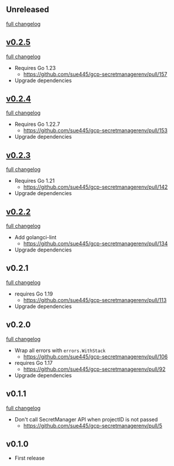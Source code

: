 ## Unreleased
[full changelog](http://github.com/sue445/gcp-secretmanagerenv/compare/v0.2.5...master)

## [v0.2.5](https://github.com/sue445/gcp-secretmanagerenv/releases/tag/v0.2.5)
[full changelog](http://github.com/sue445/gcp-secretmanagerenv/compare/v0.2.4...v0.2.5)

* Requires Go 1.23
  * https://github.com/sue445/gcp-secretmanagerenv/pull/157
* Upgrade dependencies

## [v0.2.4](https://github.com/sue445/gcp-secretmanagerenv/releases/tag/v0.2.4)
[full changelog](http://github.com/sue445/gcp-secretmanagerenv/compare/v0.2.3...v0.2.4)

* Requires Go 1.22.7
  * https://github.com/sue445/gcp-secretmanagerenv/pull/153
* Upgrade dependencies

## [v0.2.3](https://github.com/sue445/gcp-secretmanagerenv/releases/tag/v0.2.3)
[full changelog](http://github.com/sue445/gcp-secretmanagerenv/compare/v0.2.2...v0.2.3)

* Requires Go 1.21
  * https://github.com/sue445/gcp-secretmanagerenv/pull/142
* Upgrade dependencies

## [v0.2.2](https://github.com/sue445/gcp-secretmanagerenv/releases/tag/v0.2.2)
[full changelog](http://github.com/sue445/gcp-secretmanagerenv/compare/v0.2.1...v0.2.2)

* Add golangci-lint
  * https://github.com/sue445/gcp-secretmanagerenv/pull/134
* Upgrade dependencies

## v0.2.1
[full changelog](http://github.com/sue445/gcp-secretmanagerenv/compare/v0.2.0...v0.2.1)

* requires Go 1.19
  * https://github.com/sue445/gcp-secretmanagerenv/pull/113
* Upgrade dependencies

## v0.2.0
[full changelog](http://github.com/sue445/gcp-secretmanagerenv/compare/v0.1.1...v0.2.0)

* Wrap all errors with `errors.WithStack`
  * https://github.com/sue445/gcp-secretmanagerenv/pull/106
* requires Go 1.17
  * https://github.com/sue445/gcp-secretmanagerenv/pull/92
* Upgrade dependencies

## v0.1.1
[full changelog](http://github.com/sue445/gcp-secretmanagerenv/compare/v0.1.0...v0.1.1)

* Don't call SecretManager API when projectID is not passed
  * https://github.com/sue445/gcp-secretmanagerenv/pull/5

## v0.1.0
* First release
